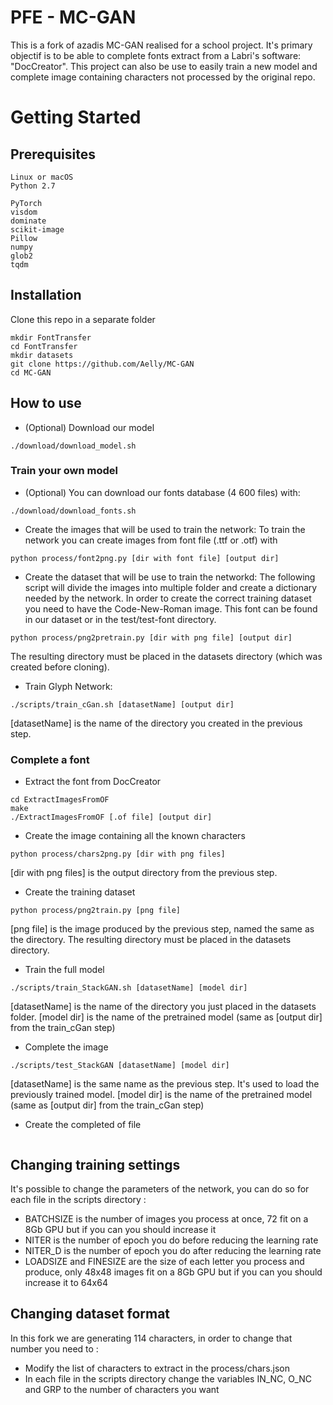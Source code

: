 # PFE - MC-GAN

This is a fork of azadis MC-GAN realised for a school project. It's primary objectif is to 
be able to complete fonts extract from a Labri's software: "DocCreator". This project can also 
be use to easily train a new model and complete image containing characters not processed by the 
original repo.

# Getting Started

## Prerequisites

```
Linux or macOS
Python 2.7

PyTorch
visdom
dominate
scikit-image
Pillow
numpy
glob2
tqdm
```

## Installation

Clone this repo in a separate folder

```
mkdir FontTransfer
cd FontTransfer
mkdir datasets
git clone https://github.com/Aelly/MC-GAN
cd MC-GAN
```

## How to use

- (Optional) Download our model
```
./download/download_model.sh
```

### Train your own model

- (Optional) You can download our fonts database (4 600 files) with:
```
./download/download_fonts.sh
```

- Create the images that will be used to train the network:
To train the network you can create images from font file (.ttf or .otf) with
```
python process/font2png.py [dir with font file] [output dir]
```

- Create the dataset that will be use to train the networkd:
The following script will divide the images into multiple folder and create a dictionary needed by the network. In order to create the correct training dataset you need to have the Code-New-Roman image. This font can be found in our dataset or in the test/test-font directory.
```
python process/png2pretrain.py [dir with png file] [output dir]
```
The resulting directory must be placed in the datasets directory (which was created before cloning).

- Train Glyph Network:
```
./scripts/train_cGan.sh [datasetName] [output dir]
```
[datasetName] is the name of the directory you created in the previous step.

### Complete a font

- Extract the font from DocCreator
```
cd ExtractImagesFromOF
make
./ExtractImagesFromOF [.of file] [output dir]
```

- Create the image containing all the known characters 
```
python process/chars2png.py [dir with png files]
```
[dir with png files] is the output directory from the previous step.

- Create the training dataset
```
python process/png2train.py [png file]
```
[png file] is the image produced by the previous step, named the same as the directory.
The resulting directory must be placed in the datasets directory.

- Train the full model
```
./scripts/train_StackGAN.sh [datasetName] [model dir]
```
[datasetName] is the name of the directory you just placed in the datasets folder.
[model dir] is the name of the pretrained model (same as [output dir] from the train_cGan step)

- Complete the image
```
./scripts/test_StackGAN [datasetName] [model dir]
```
[datasetName] is the same name as the previous step. It's used to load the previously trained model.
[model dir] is the name of the pretrained model (same as [output dir] from the train_cGan step)

- Create the completed of file
```

```
## Changing training settings
 
It's possible to change the parameters of the network, you can do so for each file in the scripts directory :
- BATCHSIZE is the number of images you process at once, 72 fit on a 8Gb GPU but if you can you should increase it
- NITER is the number of epoch you do before reducing the learning rate
- NITER_D is the number of epoch you do after reducing the learning rate
- LOADSIZE and FINESIZE are the size of each letter you process and produce, only 48x48 images fit on a 8Gb GPU but if you can you should increase it to 64x64

## Changing dataset format

In this fork we are generating 114 characters, in order to change that number you need to :
- Modify the list of characters to extract in the process/chars.json
- In each file in the scripts directory change the variables IN_NC, O_NC and GRP to the number of characters you want
